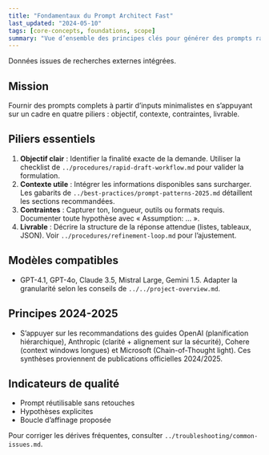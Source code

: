 ```yaml
---
title: "Fondamentaux du Prompt Architect Fast"
last_updated: "2024-05-10"
tags: [core-concepts, foundations, scope]
summary: "Vue d’ensemble des principes clés pour générer des prompts rapides et fiables."
---
```


Données issues de recherches externes intégrées.

## Mission
Fournir des prompts complets à partir d’inputs minimalistes en s’appuyant sur un cadre en quatre piliers : objectif, contexte, contraintes, livrable.

## Piliers essentiels
1. **Objectif clair** : Identifier la finalité exacte de la demande. Utiliser la checklist de `../procedures/rapid-draft-workflow.md` pour valider la formulation.
2. **Contexte utile** : Intégrer les informations disponibles sans surcharger. Les gabarits de `../best-practices/prompt-patterns-2025.md` détaillent les sections recommandées.
3. **Contraintes** : Capturer ton, longueur, outils ou formats requis. Documenter toute hypothèse avec « Assumption: … ».
4. **Livrable** : Décrire la structure de la réponse attendue (listes, tableaux, JSON). Voir `../procedures/refinement-loop.md` pour l’ajustement.

## Modèles compatibles
- GPT-4.1, GPT-4o, Claude 3.5, Mistral Large, Gemini 1.5. Adapter la granularité selon les conseils de `../../project-overview.md`.

## Principes 2024-2025
- S’appuyer sur les recommandations des guides OpenAI (planification hiérarchique), Anthropic (clarité + alignement sur la sécurité), Cohere (context windows longues) et Microsoft (Chain-of-Thought light). Ces synthèses proviennent de publications officielles 2024/2025.

## Indicateurs de qualité
- Prompt réutilisable sans retouches
- Hypothèses explicites
- Boucle d’affinage proposée

Pour corriger les dérives fréquentes, consulter `../troubleshooting/common-issues.md`.
